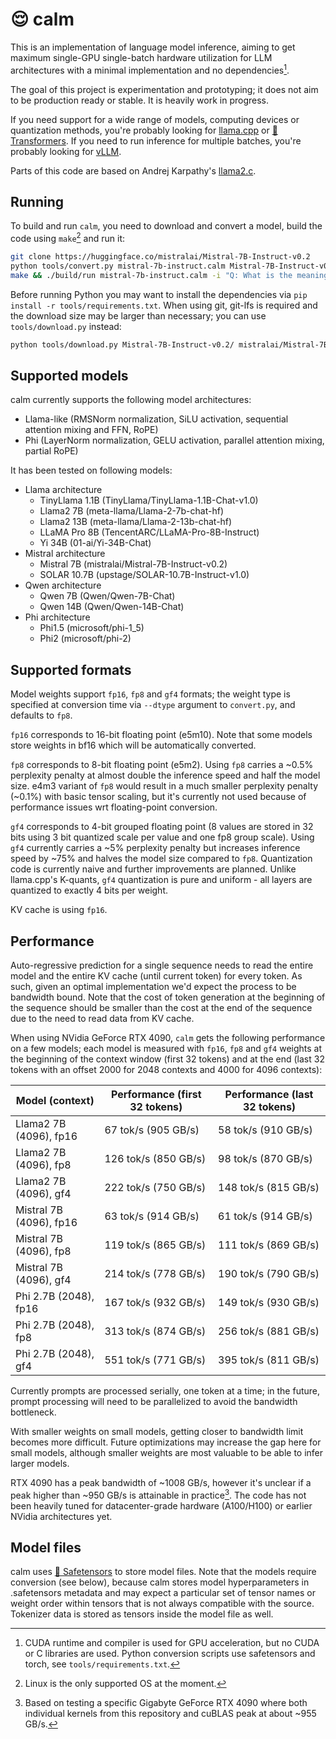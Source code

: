 # 😌 calm

This is an implementation of language model inference, aiming to get maximum single-GPU single-batch hardware utilization for LLM architectures with a minimal implementation and no dependencies[^1].

The goal of this project is experimentation and prototyping; it does not aim to be production ready or stable. It is heavily work in progress.

If you need support for a wide range of models, computing devices or quantization methods, you're probably looking for [llama.cpp](https://github.com/ggerganov/llama.cpp) or [🤗 Transformers](https://github.com/huggingface/transformers). If you need to run inference for multiple batches, you're probably looking for [vLLM](https://github.com/vllm-project/vllm).

Parts of this code are based on Andrej Karpathy's [llama2.c](https://github.com/karpathy/llama2.c).

## Running

To build and run `calm`, you need to download and convert a model, build the code using `make`[^2] and run it:

```sh
git clone https://huggingface.co/mistralai/Mistral-7B-Instruct-v0.2
python tools/convert.py mistral-7b-instruct.calm Mistral-7B-Instruct-v0.2/
make && ./build/run mistral-7b-instruct.calm -i "Q: What is the meaning of life?" -t 0
```

Before running Python you may want to install the dependencies via `pip install -r tools/requirements.txt`. When using git, git-lfs is required and the download size may be larger than necessary; you can use `tools/download.py` instead:

```sh
python tools/download.py Mistral-7B-Instruct-v0.2/ mistralai/Mistral-7B-Instruct-v0.2
```

## Supported models

calm currently supports the following model architectures:

- Llama-like (RMSNorm normalization, SiLU activation, sequential attention mixing and FFN, RoPE)
- Phi (LayerNorm normalization, GELU activation, parallel attention mixing, partial RoPE)

It has been tested on following models:

- Llama architecture
  - TinyLlama 1.1B (TinyLlama/TinyLlama-1.1B-Chat-v1.0)
  - Llama2 7B (meta-llama/Llama-2-7b-chat-hf)
  - Llama2 13B (meta-llama/Llama-2-13b-chat-hf)
  - LLaMA Pro 8B (TencentARC/LLaMA-Pro-8B-Instruct)
  - Yi 34B (01-ai/Yi-34B-Chat)
- Mistral architecture
  - Mistral 7B (mistralai/Mistral-7B-Instruct-v0.2)
  - SOLAR 10.7B (upstage/SOLAR-10.7B-Instruct-v1.0)
- Qwen architecture
  - Qwen 7B (Qwen/Qwen-7B-Chat)
  - Qwen 14B (Qwen/Qwen-14B-Chat)
- Phi architecture
  - Phi1.5 (microsoft/phi-1_5)
  - Phi2 (microsoft/phi-2)

## Supported formats

Model weights support `fp16`, `fp8` and `gf4` formats; the weight type is specified at conversion time via `--dtype` argument to `convert.py`, and defaults to `fp8`.

`fp16` corresponds to 16-bit floating point (e5m10). Note that some models store weights in bf16 which will be automatically converted.

`fp8` corresponds to 8-bit floating point (e5m2). Using `fp8` carries a ~0.5% perplexity penalty at almost double the inference speed and half the model size. e4m3 variant of `fp8` would result in a much smaller perplexity penalty (~0.1%) with basic tensor scaling, but it's currently not used because of performance issues wrt floating-point conversion.

`gf4` corresponds to 4-bit grouped floating point (8 values are stored in 32 bits using 3 bit quantized scale per value and one fp8 group scale). Using `gf4` currently carries a ~5% perplexity penalty but increases inference speed by ~75% and halves the model size compared to `fp8`. Quantization code is currently naive and further improvements are planned. Unlike llama.cpp's K-quants, `gf4` quantization is pure and uniform - all layers are quantized to exactly 4 bits per weight.

KV cache is using `fp16`.

## Performance

Auto-regressive prediction for a single sequence needs to read the entire model and the entire KV cache (until current token) for every token. As such, given an optimal implementation we'd expect the process to be bandwidth bound. Note that the cost of token generation at the beginning of the sequence should be smaller than the cost at the end of the sequence due to the need to read data from KV cache.

When using NVidia GeForce RTX 4090, `calm` gets the following performance on a few models; each model is measured with `fp16`, `fp8` and `gf4` weights at the beginning of the context window (first 32 tokens) and at the end (last 32 tokens with an offset 2000 for 2048 contexts and 4000 for 4096 contexts):

| Model (context)     | Performance (first 32 tokens) | Performance (last 32 tokens)
| ----------- | ----------- | ----------- |
| Llama2 7B (4096), fp16 | 67 tok/s (905 GB/s) | 58 tok/s (910 GB/s) |
| Llama2 7B (4096), fp8 | 126 tok/s (850 GB/s) | 98 tok/s (870 GB/s) |
| Llama2 7B (4096), gf4 | 222 tok/s (750 GB/s) | 148 tok/s (815 GB/s) |
| Mistral 7B (4096), fp16 | 63 tok/s (914 GB/s) | 61 tok/s (914 GB/s) |
| Mistral 7B (4096), fp8 | 119 tok/s (865 GB/s) | 111 tok/s (869 GB/s) |
| Mistral 7B (4096), gf4 | 214 tok/s (778 GB/s) | 190 tok/s (790 GB/s) |
| Phi 2.7B (2048), fp16 | 167 tok/s (932 GB/s) | 149 tok/s (930 GB/s) |
| Phi 2.7B (2048), fp8 | 313 tok/s (874 GB/s) | 256 tok/s (881 GB/s) |
| Phi 2.7B (2048), gf4 | 551 tok/s (771 GB/s) | 395 tok/s (811 GB/s) |

Currently prompts are processed serially, one token at a time; in the future, prompt processing will need to be parallelized to avoid the bandwidth bottleneck.

With smaller weights on small models, getting closer to bandwidth limit becomes more difficult. Future optimizations may increase the gap here for small models, although smaller weights are most valuable to be able to infer larger models.

RTX 4090 has a peak bandwidth of ~1008 GB/s, however it's unclear if a peak higher than ~950 GB/s is attainable in practice[^3]. The code has not been heavily tuned for datacenter-grade hardware (A100/H100) or earlier NVidia architectures yet.

## Model files

calm uses [🤗 Safetensors](https://huggingface.co/docs/safetensors/index) to store model files. Note that the models require conversion (see below), because calm stores model hyperparameters in .safetensors metadata and may expect a particular set of tensor names or weight order within tensors that is not always compatible with the source. Tokenizer data is stored as tensors inside the model file as well.

[^1]: CUDA runtime and compiler is used for GPU acceleration, but no CUDA or C libraries are used. Python conversion scripts use safetensors and torch, see `tools/requirements.txt`.
[^2]: Linux is the only supported OS at the moment.
[^3]: Based on testing a specific Gigabyte GeForce RTX 4090 where both individual kernels from this repository and cuBLAS peak at about ~955 GB/s.
